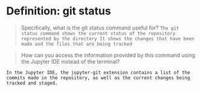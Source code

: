 # Definition: git status
> Specifically, what is the git status command useful for?
`The git status command shows the current status of the repository represented by the directory
It shows the changes that have been made and the files that are being tracked`

> How can you access the information provided by this command using the Jupyter IDE instead of the terminal?

`In the Jupyter IDE, the jupyter-git extension contains a list of the commits made in the repository, as well as the current changes being tracked and staged.`